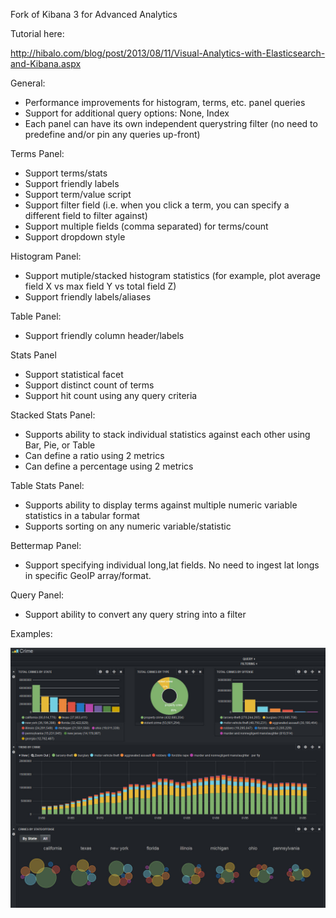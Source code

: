 Fork of Kibana 3 for Advanced Analytics

Tutorial here:

http://hibalo.com/blog/post/2013/08/11/Visual-Analytics-with-Elasticsearch-and-Kibana.aspx

General:

- Performance improvements for histogram, terms, etc. panel queries
- Support for additional query options: None, Index
- Each panel can have its own independent querystring filter (no need to predefine and/or pin any queries up-front)

Terms Panel:

- Support terms/stats
- Support friendly labels
- Support term/value script
- Support filter field (i.e. when you click a term, you can specify a different field to filter against)
- Support multiple fields (comma separated) for terms/count
- Support dropdown style

Histogram Panel:

- Support mutiple/stacked histogram statistics (for example, plot average field X vs max field Y vs total field Z)
- Support friendly labels/aliases

Table Panel:

- Support friendly column header/labels

Stats Panel

- Support statistical facet
- Support distinct count of terms
- Support hit count using any query criteria

Stacked Stats Panel:

- Supports ability to stack individual statistics against each other using Bar, Pie, or Table
- Can define a ratio using 2 metrics
- Can define a percentage using 2 metrics

Table Stats Panel:

- Supports ability to display terms against multiple numeric variable statistics in a tabular format
- Supports sorting on any numeric variable/statistic

Bettermap Panel:

- Support specifying individual long,lat fields. No need to ingest lat longs in specific GeoIP array/format.

Query Panel:

- Support ability to convert any query string into a filter

Examples:

![Example 1](/example1.jpg?raw=true)